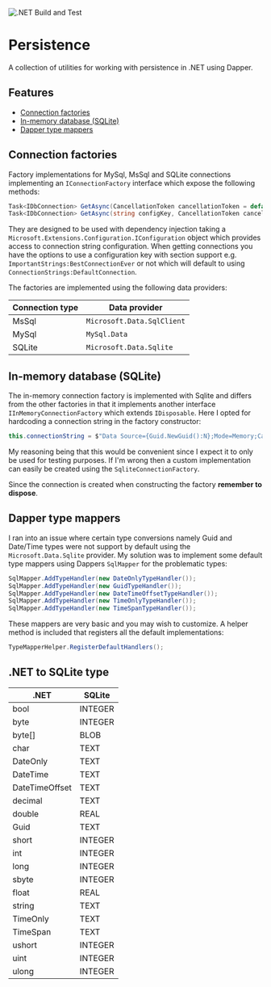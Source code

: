 ![.NET Build and Test](https://github.com/kwtc/persistence/actions/workflows/ci.yml/badge.svg)

# Persistence
A collection of utilities for working with persistence in .NET using Dapper.

## Features
- [Connection factories](#factories)
- [In-memory database (SQLite)](#in-memory)
- [Dapper type mappers](#mappers)

## <a name="factories"></a>Connection factories
Factory implementations for MySql, MsSql and SQLite connections implementing an `IConnectionFactory` interface which expose the following methods:

```c#
Task<IDbConnection> GetAsync(CancellationToken cancellationToken = default);
Task<IDbConnection> GetAsync(string configKey, CancellationToken cancellationToken = default);
```

They are designed to be used with dependency injection taking a `Microsoft.Extensions.Configuration.IConfiguration` object which provides access to connection string configuration. When getting connections you have the options to use a configuration key with section support  e.g. `ImportantStrings:BestConnectionEver` or not which will default to using `ConnectionStrings:DefaultConnection`.

The factories are implemented using the following data providers:

| Connection type | Data provider |
| ---------- | ---------- |
| MsSql | `Microsoft.Data.SqlClient` |
| MySql | `MySql.Data` |
| SQLite | `Microsoft.Data.Sqlite` |

## <a name="in-memory"></a>In-memory database (SQLite)
The in-memory connection factory is implemented with Sqlite and differs from the other factories in that it implements another interface `IInMemoryConnectionFactory` which extends `IDisposable`. Here I opted for hardcoding a connection string in the factory constructor:

```c#
this.connectionString = $"Data Source={Guid.NewGuid():N};Mode=Memory;Cache=Shared";
```

My reasoning being that this would be convenient since I expect it to only be used for testing purposes. If I'm wrong then a custom implementation can easily be created using the `SqliteConnectionFactory`.

Since the connection is created when constructing the factory <b>remember to dispose</b>.

## <a name="mappers"></a>Dapper type mappers
I ran into an issue where certain type conversions namely Guid and Date/Time types were not support by default using the `Microsoft.Data.Sqlite` provider. My solution was to implement some default type mappers using Dappers `SqlMapper` for the problematic types:

```c#
SqlMapper.AddTypeHandler(new DateOnlyTypeHandler());
SqlMapper.AddTypeHandler(new GuidTypeHandler());
SqlMapper.AddTypeHandler(new DateTimeOffsetTypeHandler());
SqlMapper.AddTypeHandler(new TimeOnlyTypeHandler());
SqlMapper.AddTypeHandler(new TimeSpanTypeHandler());
```

These mappers are very basic and you may wish to customize. A helper method is included that registers all the default implementations:

```c#
TypeMapperHelper.RegisterDefaultHandlers();
```

## .NET to SQLite type

| .NET | SQLite |
| ---- | ------ |
| bool | INTEGER |
| byte | INTEGER |
| byte[] | BLOB |
| char | TEXT |
| DateOnly | TEXT |
| DateTime | TEXT |
| DateTimeOffset | TEXT |
| decimal | TEXT |
| double | REAL |
| Guid | TEXT |
| short | INTEGER |
| int | INTEGER |
| long | INTEGER |
| sbyte | INTEGER |
| float | REAL |
| string | TEXT |
| TimeOnly | TEXT |
| TimeSpan | TEXT |
| ushort | INTEGER |
| uint | INTEGER |
| ulong | INTEGER |
